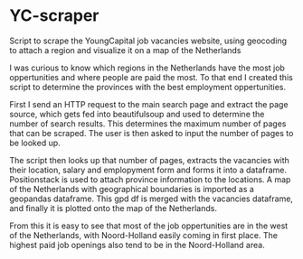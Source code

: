 # YC-scraper
Script to scrape the YoungCapital job vacancies website, using geocoding to attach a region and visualize it on a map of the Netherlands

I was curious to know which regions in the Netherlands have the most job oppertunities and where people are paid the most. To that end I created this script to determine the provinces with the best employment oppertunities.

First I send an HTTP request to the main search page and extract the page source, which gets fed into beautifulsoup and used to determine the number of search results. This determines the maximum number of pages that can be scraped. The user is then asked to input the number of pages to be looked up.

The script then looks up that number of pages, extracts the vacancies with their location, salary and emplopyment form and forms it into a dataframe. Positionstack is used to attach province information to the locations. A map of the Netherlands with geographical boundaries is imported as a geopandas dataframe. This gpd df is merged with the vacancies dataframe, and finally it is plotted onto the map of the Netherlands.

From this it is easy to see that most of the job oppertunities are in the west of the Netherlands, with Noord-Holland easily coming in first place. The highest paid job openings also tend to be in the Noord-Holland area.
